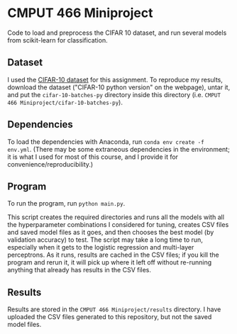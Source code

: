 # CMPUT 466 Miniproject

Code to load and preprocess the CIFAR 10 dataset, and run several models from scikit-learn for classification.

## Dataset

I used the [CIFAR-10 dataset](https://www.cs.toronto.edu/~kriz/cifar.html) for this assignment. To reproduce my results, download the dataset ("CIFAR-10 python version" on the webpage), untar it, and put the `cifar-10-batches-py` directory inside this directory (i.e. `CMPUT 466 Miniproject/cifar-10-batches-py`).

## Dependencies

To load the dependencies with Anaconda, run `conda env create -f env.yml`. (There may be some extraneous dependencies in the environment; it is what I used for most of this course, and I provide it for convenience/reproducibility.)

## Program

To run the program, run `python main.py`.

This script creates the required directories and runs all the models with all the hyperparameter combinations I considered for tuning, creates CSV files and saved model files as it goes, and then chooses the best model (by validation accuracy) to test. The script may take a long time to run, especially when it gets to the logistic regression and multi-layer perceptrons. As it runs, results are cached in the CSV files; if you kill the program and rerun it, it will pick up where it left off without re-running anything that already has results in the CSV files.

## Results

Results are stored in the `CMPUT 466 Miniproject/results` directory. I have uploaded the CSV files generated to this repository, but not the saved model files.